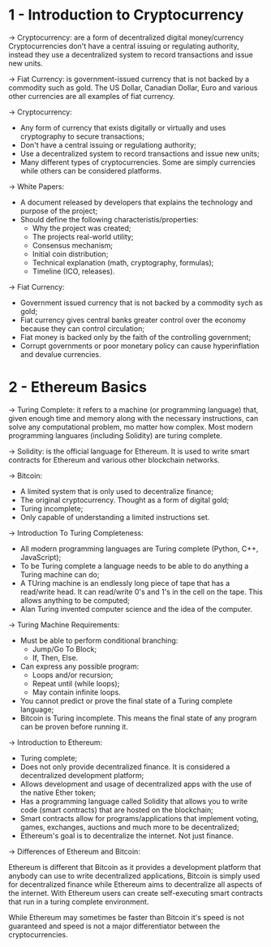# 1 - Introduction to Cryptocurrency

-> Cryptocurrency: are a form of decentralized digital money/currency Cryptocurrencies don't have a central issuing or regulating authority, instead  they use a decentralized system to record transactions and issue new units.

-> Fiat Currency: is government-issued currency that is not backed by a commodity such as gold. The US Dollar, Canadian  Dollar, Euro and various other currencies are all examples of fiat currency.

-> Cryptocurrency:

* Any form of currency that exists digitally or virtually and uses cryptography to secure transactions;
* Don't have a central issuing or regulationg authority;
* Use a decentralized system to record transactions and issue new units;
* Many different types of cryptocurrencies. Some are simply currencies while others can be considered platforms.

-> White Papers:

* A document released by developers that explains the technology and purpose of the project;
* Should define the following characteristis/properties:
    * Why the project was created;
    * The projects real-world utility;
    * Consensus mechanism;
    * Initial coin distribution;
    * Technical explanation (math, cryptography, formulas);
    * Timeline (ICO, releases).

-> Fiat Currency:

* Government issued currency that is not backed by a commodity sych as gold;
* Fiat currency gives central banks greater control over the economy because they can control circulation;
* Fiat money is backed only by the faith of the controlling government;
* Corrupt governments or poor monetary policy can cause hyperinflation and devalue currencies.


# 2 - Ethereum Basics

-> Turing Complete: it refers to a machine (or programming language) that, given enough time and memory along with the necessary instructions, can solve any computational problem, mo matter how complex. Most modern programming languares (including Solidity) are turing complete.

-> Solidity: is the official language for Ethereum. It is used to write smart contracts for Ethereum and various other blockchain networks.

-> Bitcoin:

* A limited system that is only used to decentralize finance;
* The original cryptocurrency. Thought as a form of digital gold;
* Turing incomplete;
* Only capable of understanding a limited instructions set.

-> Introduction To Turing Completeness:

* All modern programming languages are Turing complete (Python, C++, JavaScript);
* To be Turing complete a language needs to be able to do anything a Turing machine can do;
* A TUring machine is an endlessly long piece of tape that has a read/write head. It can read/write 0's and 1's in the cell on the tape. This allows anything to be computed;
* Alan Turing invented computer science and the idea of the computer.

-> Turing Machine Requirements:

* Must be able to perform conditional branching:
    * Jump/Go To Block;
    * If, Then, Else.
* Can express any possible program:
    * Loops and/or recursion;
    * Repeat until (while loops);
    * May contain infinite loops.
* You cannot predict or prove the final state of a Turing complete language;
* Bitcoin is Turing incomplete. This means the final state of any program can be proven before running it.

-> Introduction to Ethereum:

* Turing complete;
* Does not only provide decentralized finance. It is considered a decentralized development platform;
* Allows development and usage of decentralized apps with the use of the native Ether token;
* Has a programming language called Solidity that allows you to write code (smart contracts) that are hosted on the blockchain;
* Smart contracts allow for programs/applications that implement voting, games, exchanges, auctions and much more to be decentralized;
* Ethereum's goal is to decentralize the internet. Not just finance.

-> Differences of Ethereum and Bitcoin:

Ethereum is different that Bitcoin as it provides a development platform that anybody can use to write decentralized applications, Bitcoin is simply used for decentralized finance while Ethereum aims to decentralize all aspects of the internet. With Ethereum users can create self-executing smart contracts that run in a turing complete environment.

While Ethereum may sometimes be faster than Bitcoin it's speed is not guaranteed and speed is not a major differentiator between the cryptocurrencies.